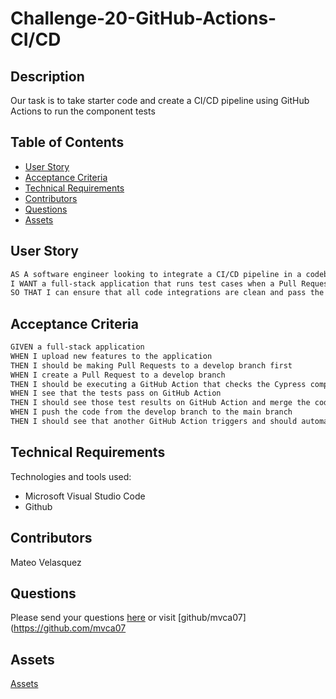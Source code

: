 # Challenge-20-GitHub-Actions-CI/CD
  ## Description
Our task is to take starter code and create a CI/CD pipeline using GitHub Actions to run the component tests
   
  ## Table of Contents
  * [User Story](#aserStory)
  * [Acceptance Criteria](#acceptanceCriteria)
  * [Technical Requirements](#technicalRequirements)
  * [Contributors](#contributors)
  * [Questions](#questions)
  * [Assets](#assets)
  ## User Story

 ```md
AS A software engineer looking to integrate a CI/CD pipeline in a codebase
I WANT a full-stack application that runs test cases when a Pull Request is made to the develop branch and automatically deploys to Render when the code is merged to main
SO THAT I can ensure that all code integrations are clean and pass the proper requirements and that the application is constantly updated when major releases are made to the main branch
```
  ## Acceptance Criteria

 ```md
GIVEN a full-stack application
WHEN I upload new features to the application
THEN I should be making Pull Requests to a develop branch first
WHEN I create a Pull Request to a develop branch
THEN I should be executing a GitHub Action that checks the Cypress component tests
WHEN I see that the tests pass on GitHub Action
THEN I should see those test results on GitHub Action and merge the code
WHEN I push the code from the develop branch to the main branch
THEN I should see that another GitHub Action triggers and should automatically deploy to Render
```
  ## Technical Requirements
  Technologies and tools used:

  - Microsoft Visual Studio Code
  - Github
  
  ## Contributors
  Mateo Velasquez
  
  ## Questions
  Please send your questions [here](mailto:mvca07@gmail.com?subject=[GitHub]%20Dev%20Connect) or visit [github/mvca07](https://github.com/mvca07
  ## Assets
[Assets](https://github.com/mvca07/GitHub-Actions-CI-CD/tree/main/Assets)

